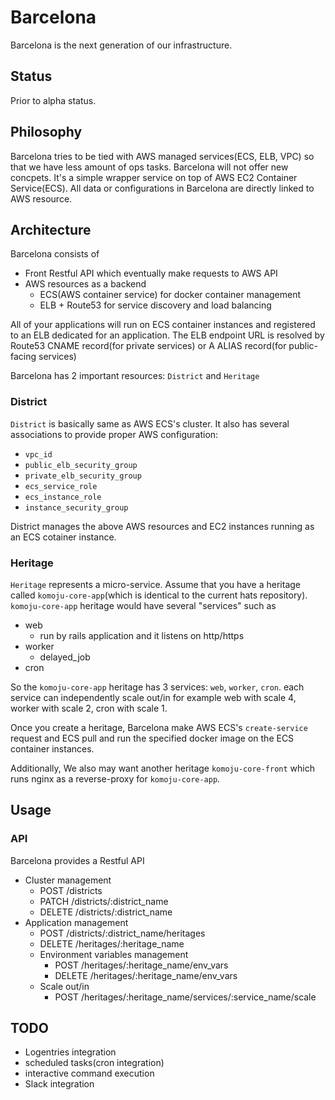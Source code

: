 # Barcelona

Barcelona is the next generation of our infrastructure.

## Status

Prior to alpha status.

## Philosophy

Barcelona tries to be tied with AWS managed services(ECS, ELB, VPC) so that we have less amount of ops tasks.
Barcelona will not offer new concpets. It's a simple wrapper service on top of AWS EC2 Container Service(ECS). All data or configurations in Barcelona are directly linked to AWS resource.

## Architecture

Barcelona consists of

- Front Restful API which eventually make requests to AWS API
- AWS resources as a backend
  - ECS(AWS container service) for docker container management
  - ELB + Route53 for service discovery and load balancing

All of your applications will run on ECS container instances and registered to an ELB dedicated for an application. The ELB endpoint URL is resolved by Route53 CNAME record(for private services) or A ALIAS record(for public-facing services)

Barcelona has 2 important resources: `District` and `Heritage`

### District

`District` is basically same as AWS ECS's cluster. It also has several associations to provide proper AWS configuration:

- `vpc_id`
- `public_elb_security_group`
- `private_elb_security_group`
- `ecs_service_role`
- `ecs_instance_role`
- `instance_security_group`

District manages the above AWS resources and EC2 instances running as an ECS cotainer instance.

### Heritage

`Heritage` represents a micro-service. Assume that you have a heritage called `komoju-core-app`(which is identical to the current hats repository). `komoju-core-app` heritage would have several "services" such as

- web
  - run by rails application and it listens on http/https
- worker
  - delayed_job
- cron

So the `komoju-core-app` heritage has 3 services: `web`, `worker`, `cron`. each service can independently scale out/in for example web with scale 4, worker with scale 2, cron with scale 1.

Once you create a heritage, Barcelona make AWS ECS's `create-service` request and ECS pull and run the specified docker image on the ECS container instances.

Additionally, We also may want another heritage `komoju-core-front` which runs nginx as a reverse-proxy for `komoju-core-app`.

## Usage

### API

Barcelona provides a Restful API

- Cluster management
  - POST /districts
  - PATCH /districts/:district_name
  - DELETE /districts/:district_name
- Application management
  - POST /districts/:district_name/heritages
  - DELETE /heritages/:heritage_name
  - Environment variables management
    - POST /heritages/:heritage_name/env_vars
    - DELETE /heritages/:heritage_name/env_vars
  - Scale out/in
    - POST /heritages/:heritage_name/services/:service_name/scale

## TODO

- Logentries integration
- scheduled tasks(cron integration)
- interactive command execution
- Slack integration

